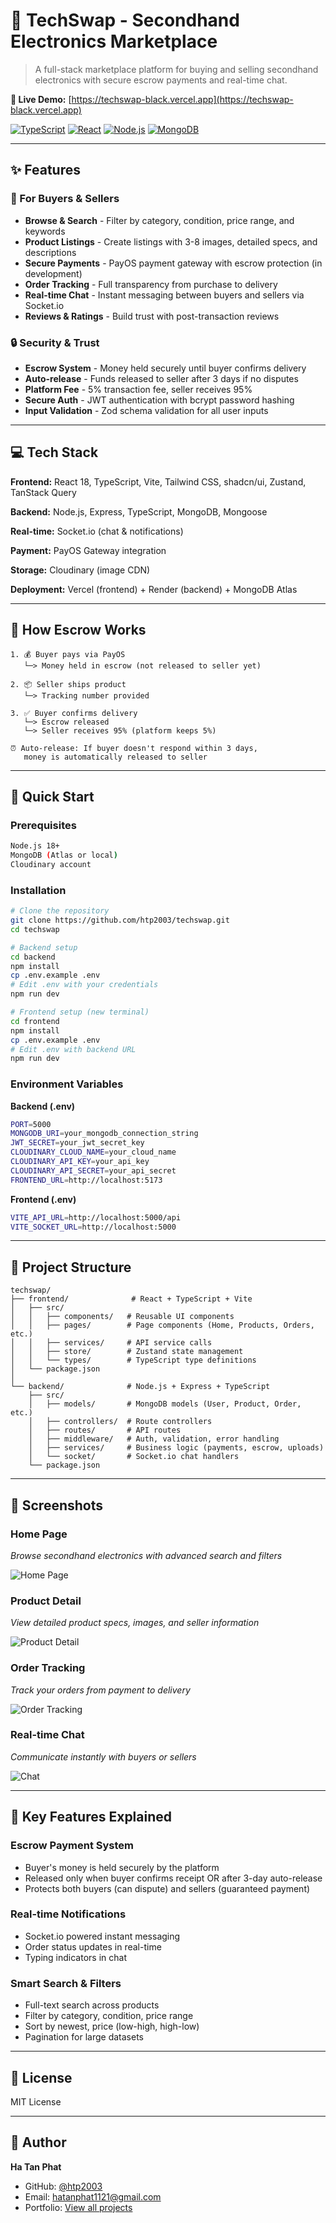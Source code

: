 ﻿# 🚀 TechSwap - Secondhand Electronics Marketplace

> A full-stack marketplace platform for buying and selling secondhand electronics with secure escrow payments and real-time chat.

**🔗 Live Demo:** [https://techswap-black.vercel.app](https://techswap-black.vercel.app)

[![TypeScript](https://img.shields.io/badge/TypeScript-007ACC?style=flat&logo=typescript&logoColor=white)](https://www.typescriptlang.org/)
[![React](https://img.shields.io/badge/React-20232A?style=flat&logo=react&logoColor=61DAFB)](https://reactjs.org/)
[![Node.js](https://img.shields.io/badge/Node.js-339933?style=flat&logo=nodedotjs&logoColor=white)](https://nodejs.org/)
[![MongoDB](https://img.shields.io/badge/MongoDB-47A248?style=flat&logo=mongodb&logoColor=white)](https://www.mongodb.com/)

---

## ✨ Features

### 🛒 For Buyers & Sellers
- **Browse & Search** - Filter by category, condition, price range, and keywords
- **Product Listings** - Create listings with 3-8 images, detailed specs, and descriptions
- **Secure Payments** - PayOS payment gateway with escrow protection (in development)
- **Order Tracking** - Full transparency from purchase to delivery
- **Real-time Chat** - Instant messaging between buyers and sellers via Socket.io
- **Reviews & Ratings** - Build trust with post-transaction reviews

### 🔒 Security & Trust
- **Escrow System** - Money held securely until buyer confirms delivery
- **Auto-release** - Funds released to seller after 3 days if no disputes
- **Platform Fee** - 5% transaction fee, seller receives 95%
- **Secure Auth** - JWT authentication with bcrypt password hashing
- **Input Validation** - Zod schema validation for all user inputs

---

## 💻 Tech Stack

**Frontend:** React 18, TypeScript, Vite, Tailwind CSS, shadcn/ui, Zustand, TanStack Query

**Backend:** Node.js, Express, TypeScript, MongoDB, Mongoose

**Real-time:** Socket.io (chat & notifications)

**Payment:** PayOS Gateway integration

**Storage:** Cloudinary (image CDN)

**Deployment:** Vercel (frontend) + Render (backend) + MongoDB Atlas

---

## 🎯 How Escrow Works

```
1. 💰 Buyer pays via PayOS
   └─> Money held in escrow (not released to seller yet)

2. 📦 Seller ships product
   └─> Tracking number provided

3. ✅ Buyer confirms delivery
   └─> Escrow released
   └─> Seller receives 95% (platform keeps 5%)

⏰ Auto-release: If buyer doesn't respond within 3 days, 
   money is automatically released to seller
```

---

## 🚀 Quick Start

### Prerequisites
```bash
Node.js 18+
MongoDB (Atlas or local)
Cloudinary account
```

### Installation

```bash
# Clone the repository
git clone https://github.com/htp2003/techswap.git
cd techswap

# Backend setup
cd backend
npm install
cp .env.example .env
# Edit .env with your credentials
npm run dev

# Frontend setup (new terminal)
cd frontend
npm install
cp .env.example .env
# Edit .env with backend URL
npm run dev
```

### Environment Variables

**Backend (.env)**
```bash
PORT=5000
MONGODB_URI=your_mongodb_connection_string
JWT_SECRET=your_jwt_secret_key
CLOUDINARY_CLOUD_NAME=your_cloud_name
CLOUDINARY_API_KEY=your_api_key
CLOUDINARY_API_SECRET=your_api_secret
FRONTEND_URL=http://localhost:5173
```

**Frontend (.env)**
```bash
VITE_API_URL=http://localhost:5000/api
VITE_SOCKET_URL=http://localhost:5000
```

---

## 📁 Project Structure

```
techswap/
├── frontend/              # React + TypeScript + Vite
│   ├── src/
│   │   ├── components/   # Reusable UI components
│   │   ├── pages/        # Page components (Home, Products, Orders, etc.)
│   │   ├── services/     # API service calls
│   │   ├── store/        # Zustand state management
│   │   └── types/        # TypeScript type definitions
│   └── package.json
│
└── backend/              # Node.js + Express + TypeScript
    ├── src/
    │   ├── models/       # MongoDB models (User, Product, Order, etc.)
    │   ├── controllers/  # Route controllers
    │   ├── routes/       # API routes
    │   ├── middleware/   # Auth, validation, error handling
    │   ├── services/     # Business logic (payments, escrow, uploads)
    │   └── socket/       # Socket.io chat handlers
    └── package.json
```

---

## 🎨 Screenshots

### Home Page
*Browse secondhand electronics with advanced search and filters*

![Home Page](screenshots/homepage.JPG)

### Product Detail
*View detailed product specs, images, and seller information*

![Product Detail](screenshots/productdetail.JPG)

### Order Tracking
*Track your orders from payment to delivery*

![Order Tracking](screenshots/ordertracking.JPG)

### Real-time Chat
*Communicate instantly with buyers or sellers*

![Chat](screenshots/chat.JPG)

---

## 🔑 Key Features Explained

### Escrow Payment System
- Buyer's money is held securely by the platform
- Released only when buyer confirms receipt OR after 3-day auto-release
- Protects both buyers (can dispute) and sellers (guaranteed payment)

### Real-time Notifications
- Socket.io powered instant messaging
- Order status updates in real-time
- Typing indicators in chat

### Smart Search & Filters
- Full-text search across products
- Filter by category, condition, price range
- Sort by newest, price (low-high, high-low)
- Pagination for large datasets

---

## 📝 License

MIT License

---

## 👤 Author

**Ha Tan Phat**
- GitHub: [@htp2003](https://github.com/htp2003)
- Email: hatanphat1121@gmail.com
- Portfolio: [View all projects](https://github.com/htp2003)


